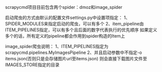 scrapycmd项目目前包含两个spider：dmoz和image_spider


启动爬虫的方式由默认的配置文件settings.py中设置项指定：
1、SPIDER_MODULES来指定启动的爬虫，可以有多个
2、item_pipeline由ITEM_PIPELINES指定，可以有多个且后面的数字代表执行的优先顺序
   如果定义多个的话，所有定义的pipeline都会作用到spider构造的Item上



image_spider爬虫说明：
1、ITEM_PIPELINES指定为scrapycmd.pipelines.MyImagesPipeline
2、并且启动参数中不指定-o items.json(否则只是会存储图片url至items.json)
则会直接下载图片文件至IMAGES_STORE指定的目录